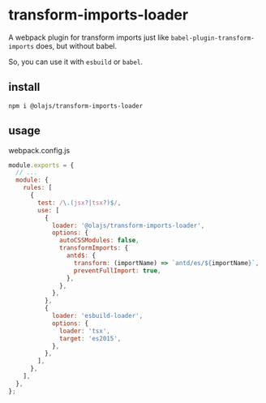 # transform-imports-loader

A webpack plugin for transform imports just like `babel-plugin-transform-imports` does, but without babel.

So, you can use it with `esbuild` or `babel`.

## install

`npm i @olajs/transform-imports-loader`

## usage

webpack.config.js

```javascript
module.exports = {
  // ...
  module: {
    rules: [
      {
        test: /\.(jsx?|tsx?)$/,
        use: [
          {
            loader: '@olajs/transform-imports-loader',
            options: {
              autoCSSModules: false,
              transformImports: {
                antd$: {
                  transform: (importName) => `antd/es/${importName}`,
                  preventFullImport: true,
                },
              },
            },
          },
          {
            loader: 'esbuild-loader',
            options: {
              loader: 'tsx',
              target: 'es2015',
            },
          },
        ],
      },
    ],
  },
};
```
